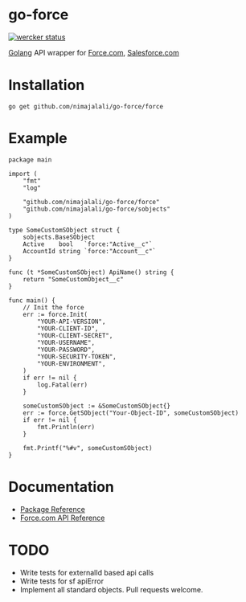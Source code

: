 go-force
======

[![wercker status](https://app.wercker.com/status/66ea433103de60e20ce0f96340a75828/m "wercker status")](https://app.wercker.com/project/bykey/66ea433103de60e20ce0f96340a75828)

[Golang](http://golang.org/) API wrapper for [Force.com](http://www.force.com/), [Salesforce.com](http://www.salesforce.com/)

Installation
============
	go get github.com/nimajalali/go-force/force

Example
============

	package main

	import (
		"fmt"
		"log"
	
		"github.com/nimajalali/go-force/force"
		"github.com/nimajalali/go-force/sobjects"
	)
	
	type SomeCustomSObject struct {
		sobjects.BaseSObject
		Active    bool   `force:"Active__c"`
		AccountId string `force:"Account__c"`
	}
	
	func (t *SomeCustomSObject) ApiName() string {
		return "SomeCustomObject__c"
	}

	func main() {
		// Init the force
		err := force.Init(
			"YOUR-API-VERSION", 
			"YOUR-CLIENT-ID", 
			"YOUR-CLIENT-SECRET", 
			"YOUR-USERNAME", 
			"YOUR-PASSWORD", 
			"YOUR-SECURITY-TOKEN", 
			"YOUR-ENVIRONMENT",
		)
		if err != nil {
			log.Fatal(err)
		}

		someCustomSObject := &SomeCustomSObject{}
		err := force.GetSObject("Your-Object-ID", someCustomSObject)
		if err != nil {
			fmt.Println(err)
		}
		
		fmt.Printf("%#v", someCustomSObject)
	}

Documentation 
=======

* [Package Reference](http://godoc.org/github.com/nimajalali/go-force/force)
* [Force.com API Reference](http://www.salesforce.com/us/developer/docs/api_rest/)

TODO
=================
* Write tests for externalId based api calls
* Write tests for sf apiError
* Implement all standard objects. Pull requests welcome.
